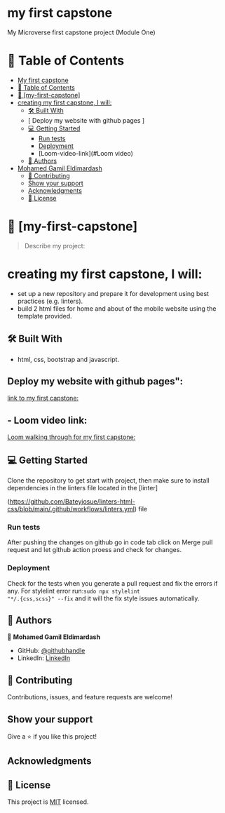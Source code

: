 # my first capstone
My Microverse first capstone project (Module One)

<!-- TABLE OF CONTENTS -->
# 📗 Table of Contents

-   [My first capstone](#my-first-capstone)
-   [📗 Table of Contents](#-table-of-contents)
-   [📖 \[my-first-capstone\] ](#my-first-capstone)
-   [creating my first capstone, I will:](#creating-my-first-capstone-i-will)
    -   [🛠 Built With ](#-built-with-)
    -   [ Deploy my website with github pages ]
    -   [💻 Getting Started ](#-getting-started-)
        -   [Run tests](#run-tests)
        -   [Deployment](#deployment)
        -   [Loom-video-link](#Loom video)
    -   [👥 Authors ](#-authors-)
-   [Mohamed Gamil Eldimardash](#mohamed-gamil-eldimardash)
    -   [🤝 Contributing](#-contributing)
    -   [Show your support](#show-your-support)
    -   [Acknowledgments](#acknowledgments)
    -   [📝 License](#-license)

# 📖 [my-first-capstone] <a name="about-project"></a>

> Describe my project:

# creating my first capstone, I will:

-   set up a new repository and prepare it for development using best practices (e.g. linters).
-   build 2 html files for home and about of the mobile website using the template provided.
   

## 🛠 Built With <a name="built-with"></a>

-   html, css, bootstrap and javascript.

## Deploy my website with github pages":

[link to my first capstone: ](https:)

## - Loom video link: 
[Loom walking through for my first capstone: ](https:)

## 💻 Getting Started <a name="getting-started"></a>

Clone the repository to get start with project, then make sure to install dependencies in the linters file located in the [linter]

(https://github.com/Bateyjosue/linters-html-css/blob/main/.github/workflows/linters.yml) file

### Run tests

After pushing the changes on github go in code tab click on Merge pull request and let github action proess and check for changes.

### Deployment

Check for the tests when you generate a pull request and fix the errors if any.
For stylelint error run:<code>sudo npx stylelint "\*_/_.{css,scss}" --fix</code> and it will the fix style issues automatically.

<!-- AUTHORS -->

## 👥 Authors <a name="authors"></a>

👤 **Mohamed Gamil Eldimardash**

-   GitHub: [@githubhandle](https://github.com/MMGGYY66)
-   LinkedIn: [LinkedIn](https://www.linkedin.com/in/mohamed-eldimardash-0023a3b5/)

## 🤝 Contributing

Contributions, issues, and feature requests are welcome!

## Show your support

Give a ⭐️ if you like this project!

## Acknowledgments

## 📝 License

This project is [MIT](https://github.com/microverseinc/readme-template/blob/master/MIT.md) licensed.

